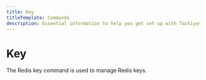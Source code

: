 ```yaml
---
title: Key
titleTemplate: Commands
description: Essential information to help you get set up with Tachiyomi.
---
```


# Key

The Redis key command is used to manage Redis keys.


